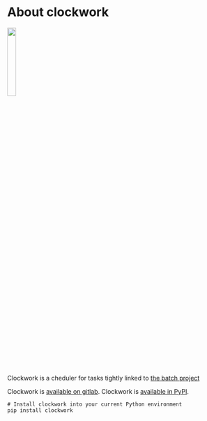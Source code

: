 # About clockwork

<img src="https://gitlab.com/octomy/clockwork/-/raw/master/design/clockwork-logo-1024.png" width="20%"/>

Clockwork is a cheduler for tasks tightly linked to [the batch project](https://gitlab.com/octomy/batch)


Clockwork is [available on gitlab](https://gitlab.com/octomy/clockwork).
Clockwork is [available in PyPI](https://pypi.org/project/clockwork/).

```shell
# Install clockwork into your current Python environment
pip install clockwork

```




